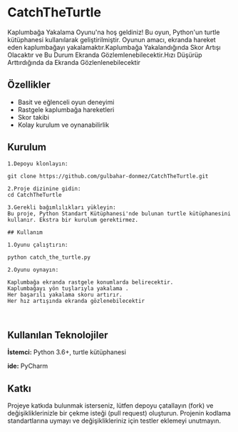 
# CatchTheTurtle

Kaplumbağa Yakalama Oyunu'na hoş geldiniz! Bu oyun, Python'un turtle kütüphanesi kullanılarak geliştirilmiştir. Oyunun amacı, ekranda hareket eden kaplumbağayı yakalamaktır.Kaplumbağa Yakalandığında Skor Artışı Olacaktır ve Bu Durum Ekranda Gözlemlenebilecektir.Hızı Düşürüp Arttırdığında da Ekranda Gözlenlenebilecektir

                                    
## Özellikler

- Basit ve eğlenceli oyun deneyimi
- Rastgele kaplumbağa hareketleri
- Skor takibi
- Kolay kurulum ve oynanabilirlik


  
## Kurulum

```
1.Depoyu klonlayın:

git clone https://github.com/gulbahar-donmez/CatchTheTurtle.git

2.Proje dizinine gidin:
cd CatchTheTurtle

3.Gerekli bağımlılıkları yükleyin:
Bu proje, Python Standart Kütüphanesi'nde bulunan turtle kütüphanesini kullanır. Ekstra bir kurulum gerektirmez.

## Kullanım

1.Oyunu çalıştırın:

python catch_the_turtle.py

2.Oyunu oynayın:

Kaplumbağa ekranda rastgele konumlarda belirecektir.
Kaplumbağayı yön tuşlarıyla yakalama .
Her başarılı yakalama skoru artırır.
Her hız artışında ekranda gözlenebilecektir



```

  
## Kullanılan Teknolojiler

**İstemci:** Python 3.6+, turtle kütüphanesi 

**ide:** PyCharm

  
## Katkı
Projeye katkıda bulunmak isterseniz, lütfen depoyu çatallayın (fork) ve değişikliklerinizle bir çekme isteği (pull request) oluşturun. Projenin kodlama standartlarına uymayı ve değişiklikleriniz için testler eklemeyi unutmayın.


  
